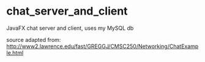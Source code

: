# chat_server_and_client
JavaFX chat server and client, uses my MySQL db

source adapted from:
http://www2.lawrence.edu/fast/GREGGJ/CMSC250/Networking/ChatExample.html
